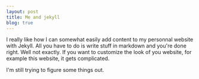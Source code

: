 ```yaml
---
layout: post
title: Me and jekyll
blog: true
---
```


I really like how I can somewhat easily add content to my personnal website with Jekyll.
All you have to do is write stuff in markdown and you're done right.
Well not exactly.
If you want to customize the look of you website, for example this website, it gets complicated.

I'm still trying to figure some things out.
